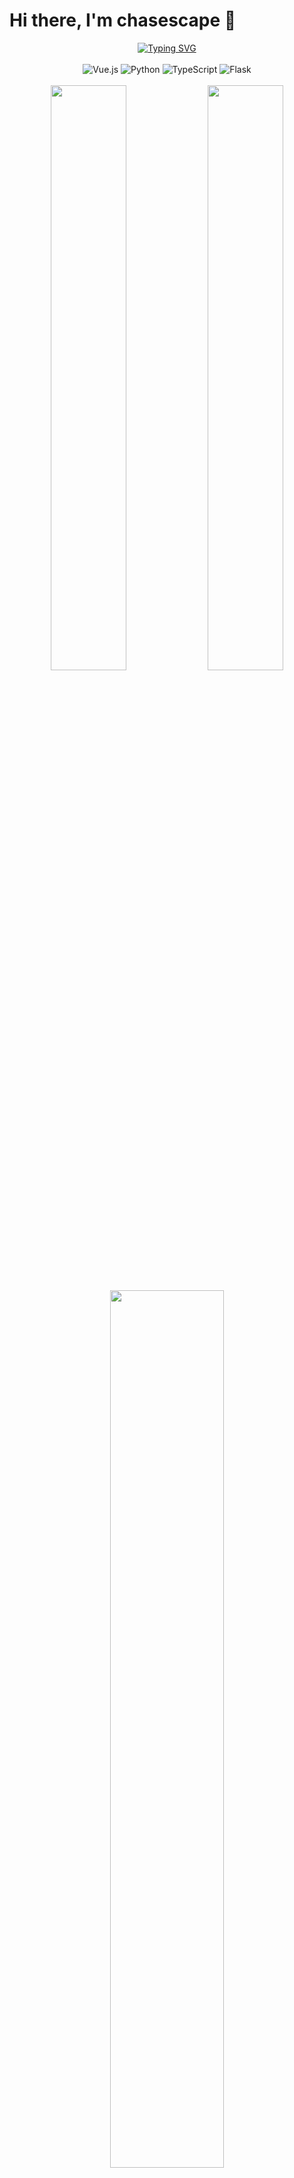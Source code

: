 # Hi there, I'm chasescape 👋

<!-- 动态打字效果 -->
<div align="center">
  <a href="https://git.io/typing-svg">
    <img src="https://readme-typing-svg.demolab.com?font=Fira+Code&size=24&duration=3000&pause=1000&color=5AAEFF&center=true&vCenter=true&multiline=true&repeat=false&width=500&height=100&lines=Software+Engineering+Student+%F0%9F%8C%B1;Cat+Lover+%7C+Code+Builder+%F0%9F%90%BE;Always+learning+new+things+%F0%9F%A7%91%E2%80%8D%F0%9F%92%BB" alt="Typing SVG" />
  </a>
</div>

<br/>

<!-- 技术栈徽章 -->
<div align="center">
  <img src="https://img.shields.io/badge/Vue.js-35495E?style=for-the-badge&logo=vue.js&logoColor=4FC08D" alt="Vue.js"/>
  <img src="https://img.shields.io/badge/Python-3776AB?style=for-the-badge&logo=python&logoColor=white" alt="Python"/>
  <img src="https://img.shields.io/badge/TypeScript-007ACC?style=for-the-badge&logo=typescript&logoColor=white" alt="TypeScript"/>
  <img src="https://img.shields.io/badge/Flask-000000?style=for-the-badge&logo=flask&logoColor=white" alt="Flask"/>
</div>

<br/>

<!-- GitHub统计 -->
<div align="center">
  <img width="49%" src="https://github-readme-stats.vercel.app/api?username=chasescape&show_icons=true&theme=tokyonight&hide_border=true&count_private=true" />
  <img width="49%" src="https://github-readme-streak-stats.herokuapp.com?user=chasescape&theme=tokyonight&hide_border=true" />
</div>

<br/>

<!-- 语言统计 -->
<div align="center">
  <img width="60%" src="https://github-readme-stats.vercel.app/api/top-langs/?username=chasescape&layout=compact&theme=tokyonight&hide_border=true" />
</div>

<br/>

<!-- 贪吃蛇动画 -->
<div align="center">
  <picture>
    <source media="(prefers-color-scheme: dark)" srcset="https://raw.githubusercontent.com/chasescape/chasescape/output/github-contribution-grid-snake-dark.svg" />
    <source media="(prefers-color-scheme: light)" srcset="https://raw.githubusercontent.com/chasescape/chasescape/output/github-contribution-grid-snake.svg" />
    <img alt="github-snake" src="https://raw.githubusercontent.com/chasescape/chasescape/output/github-contribution-grid-snake.svg" />
  </picture>
</div>

<br/>

<!-- 联系方式 -->
<div align="center">
  <p align="center">
    <a href="https://github.com/chasescape" target="_blank">
      <img src="https://img.shields.io/badge/-GitHub-181717?style=flat-square&logo=github&logoColor=white" height="25" alt="GitHub"/>
    </a>
    &nbsp;
    <a href="mailto:freechase065@gmail.com" target="_blank">
      <img src="https://img.shields.io/badge/-Gmail-EA4335?style=flat-square&logo=gmail&logoColor=white" height="25" alt="Gmail"/>
    </a>
    &nbsp;
    <a href="mailto:3328162745@qq.com" target="_blank">
      <img src="https://img.shields.io/badge/-QQ-54B4EF?style=flat-square&logo=tencentqq&logoColor=white" height="25" alt="QQ"/>
    </a>
  </p>
</div>

<!-- 访客计数器 - 使用 hits.sh -->
<div align="center">
  <img src="https://hits.sh/github.com/chasescape.svg?style=flat-square&label=Views&color=0891b2"/>
</div>


---

<div align="center">
  <a href="https://github.com/chasescape">
    <img src="https://img.shields.io/badge/Buy%20me%20a%20coffee-%E2%98%95-blue?style=for-the-badge&logo=buy-me-a-coffee&logoColor=white" alt="Buy me a coffee">
  </a>
</div>

<!-- 页脚 -->
<div align="center">
  <i>Happy Coding!</i> 😊
</div>
